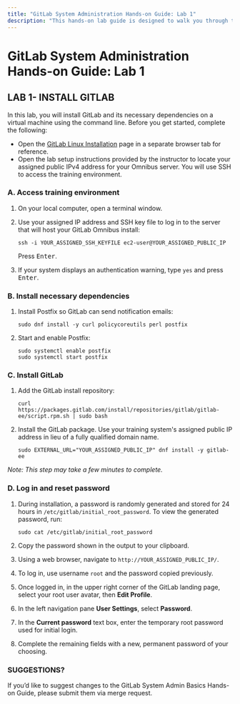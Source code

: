 ```yaml
---
title: "GitLab System Administration Hands-on Guide: Lab 1"
description: "This hands-on lab guide is designed to walk you through the lab exercises used in the GitLab System Administration course."
---
```


# GitLab System Administration Hands-on Guide: Lab 1


## LAB 1- INSTALL GITLAB

In this lab, you will install GitLab and its necessary dependencies on a virtual machine using the command line.
Before you get started, complete the following:

- Open the [GitLab Linux Installation](https://about.gitlab.com/install/#almalinux-8) page in a separate browser tab for reference.
- Open the lab setup instructions provided by the instructor to locate your assigned public IPv4 address for your Omnibus server. You will use SSH to access the training environment.

### A. Access training environment

1. On your local computer, open a terminal window.
1. Use your assigned IP address and SSH key file to log in to the server that will host your GitLab Omnibus install:

     ```
   ssh -i YOUR_ASSIGNED_SSH_KEYFILE ec2-user@YOUR_ASSIGNED_PUBLIC_IP
     ```

   Press <kbd>Enter</kbd>.
1. If your system displays an authentication warning, type `yes` and press <kbd>Enter</kbd>.

### B. Install necessary dependencies

1. Install Postfix so GitLab can send notification emails:

     ```
   sudo dnf install -y curl policycoreutils perl postfix
     ```

1. Start and enable Postfix:

     ```
   sudo systemctl enable postfix
   sudo systemctl start postfix
     ```

### C. Install GitLab

1. Add the GitLab install repository:

     ```
   curl https://packages.gitlab.com/install/repositories/gitlab/gitlab-ee/script.rpm.sh | sudo bash
     ```

1. Install the GitLab package. Use your training system's assigned public IP address in lieu of a fully qualified domain name.

     ```
   sudo EXTERNAL_URL="YOUR_ASSIGNED_PUBLIC_IP" dnf install -y gitlab-ee
     ```

  *Note: This step may take a few minutes to complete.*

### D. Log in and reset password

1. During installation, a password is randomly generated and stored for 24 hours in `/etc/gitlab/initial_root_password`. To view the generated password, run:

     ```
   sudo cat /etc/gitlab/initial_root_password
     ```

1. Copy the password shown in the output to your clipboard.
1. Using a web browser, navigate to `http://YOUR_ASSIGNED_PUBLIC_IP/`.
1. To log in, use username `root` and the password copied previously.
1. Once logged in, in the upper right corner of the GitLab landing page, select your root user avatar, then **Edit Profile**.
1. In the left navigation pane **User Settings**, select **Password**.
1. In the **Current password** text box, enter the temporary root password used for initial login.
1. Complete the remaining fields with a new, permanent password of your choosing.


### SUGGESTIONS?

If you’d like to suggest changes to the GitLab System Admin Basics Hands-on Guide, please submit them via merge request.


